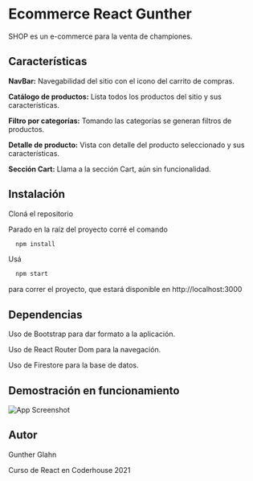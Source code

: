 
# Ecommerce React Gunther

SHOP es un e-commerce para la venta de championes.


## Características

**NavBar:** Navegabilidad del sitio con el icono del carrito de compras.

**Catálogo de productos:** Lista todos los productos del sitio y sus características.

**Filtro por categorías:** Tomando las categorías se generan filtros de productos.

**Detalle de producto:** Vista con detalle del producto seleccionado y sus características.

**Sección Cart:** Llama a la sección Cart, aún sin funcionalidad.

  
## Instalación

Cloná el repositorio

Parado en la raíz del proyecto corré el comando

```bash
  npm install
```

Usá

```bash
  npm start
```

para correr el proyecto, que estará disponible en http://localhost:3000



  
## Dependencias

Uso de Bootstrap para dar formato a la aplicación.

Uso de React Router Dom para la navegación.

Uso de Firestore para la base de datos.

  
## Demostración en funcionamiento

![App Screenshot](https://github.com/gungla/ecommerce-react-glahn/blob/main/demo-react.gif)

  
## Autor

Gunther Glahn

Curso de React en Coderhouse 2021

  